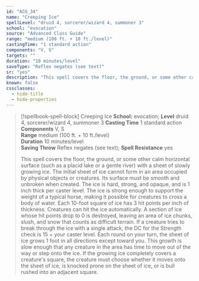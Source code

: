 ```yaml
---
id: "ACG_34"
name: "Creeping Ice"
spellLevel: "druid 4, sorcerer/wizard 4, summoner 3"
school: "evocation"
source: "Advanced Class Guide"
range: "medium (100 ft. + 10 ft./level)"
castingTime: "1 standard action"
components: "V, S"
targets: ""
duration: "10 minutes/level"
saveType: "Reflex negates (see text)"
sr: "yes"
description: "This spell covers the floor, the ground, or some other calm horizontal surface (such as a placid lake or a gentle river) with a sheet of slowly growing ice. The initial sheet of ice cannot form in an area occupied by physical objects or creatures. Its surface must be smooth and unbroken when created. The ice is hard, strong, and opaque, and is 1 inch thick per caster level. The ice is strong enough to support the weight of a typical horse, making it possible for creatures to cross a body of water.  Each 10-foot square of ice has 3 hit points per inch of thickness. Creatures can hit the ice automatically. A section of ice whose hit points drop to 0 is destroyed, leaving an area of ice chunks, slush, and snow that counts as difficult terrain. If a creature tries to break through the ice with a single attack, the DC for the Strength check is 15 + your caster level.  Each round on your turn, the sheet of ice grows 1 foot in all directions except toward you. This growth is slow enough that any creature in the area has time to move out of the way or step onto the ice. If the growing ice completely covers a creature's square, the creature must choose whether it moves onto the sheet of ice, is knocked prone on the sheet of ice, or is bull rushed into an adjacent square."
known: false
cssclasses:
  - hide-title
  - hide-properties
---
```


> [!spellbook-spell-block] Creeping Ice
> **School:** evocation; **Level** druid 4, sorcerer/wizard 4, summoner 3
> **Casting Time** 1 standard action  
> **Components** V, S  
> **Range** medium (100 ft. + 10 ft./level)  
> **Duration** 10 minutes/level  
> **Saving Throw** Reflex negates (see text); **Spell Resistance** yes
> 
> This spell covers the floor, the ground, or some other calm horizontal surface (such as a placid lake or a gentle river) with a sheet of slowly growing ice. The initial sheet of ice cannot form in an area occupied by physical objects or creatures. Its surface must be smooth and unbroken when created. The ice is hard, strong, and opaque, and is 1 inch thick per caster level. The ice is strong enough to support the weight of a typical horse, making it possible for creatures to cross a body of water.  Each 10-foot square of ice has 3 hit points per inch of thickness. Creatures can hit the ice automatically. A section of ice whose hit points drop to 0 is destroyed, leaving an area of ice chunks, slush, and snow that counts as difficult terrain. If a creature tries to break through the ice with a single attack, the DC for the Strength check is 15 + your caster level.  Each round on your turn, the sheet of ice grows 1 foot in all directions except toward you. This growth is slow enough that any creature in the area has time to move out of the way or step onto the ice. If the growing ice completely covers a creature's square, the creature must choose whether it moves onto the sheet of ice, is knocked prone on the sheet of ice, or is bull rushed into an adjacent square.